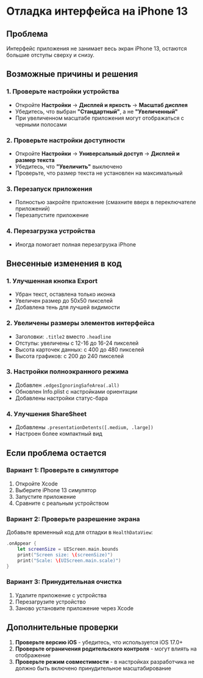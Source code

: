 # Отладка интерфейса на iPhone 13

## Проблема
Интерфейс приложения не занимает весь экран iPhone 13, остаются большие отступы сверху и снизу.

## Возможные причины и решения

### 1. Проверьте настройки устройства
- Откройте **Настройки** → **Дисплей и яркость** → **Масштаб дисплея**
- Убедитесь, что выбран **"Стандартный"**, а не **"Увеличенный"**
- При увеличенном масштабе приложения могут отображаться с черными полосами

### 2. Проверьте настройки доступности
- Откройте **Настройки** → **Универсальный доступ** → **Дисплей и размер текста**
- Убедитесь, что **"Увеличить"** выключено
- Проверьте, что размер текста не установлен на максимальный

### 3. Перезапуск приложения
- Полностью закройте приложение (смахните вверх в переключателе приложений)
- Перезапустите приложение

### 4. Перезагрузка устройства
- Иногда помогает полная перезагрузка iPhone

## Внесенные изменения в код

### 1. Улучшенная кнопка Export
- Убран текст, оставлена только иконка
- Увеличен размер до 50x50 пикселей
- Добавлена тень для лучшей видимости

### 2. Увеличены размеры элементов интерфейса
- Заголовки: `.title2` вместо `.headline`
- Отступы: увеличены с 12-16 до 16-24 пикселей
- Высота карточек данных: с 400 до 480 пикселей
- Высота графиков: с 200 до 240 пикселей

### 3. Настройки полноэкранного режима
- Добавлен `.edgesIgnoringSafeArea(.all)`
- Обновлен Info.plist с настройками ориентации
- Добавлены настройки статус-бара

### 4. Улучшения ShareSheet
- Добавлены `.presentationDetents([.medium, .large])`
- Настроен более компактный вид

## Если проблема остается

### Вариант 1: Проверьте в симуляторе
1. Откройте Xcode
2. Выберите iPhone 13 симулятор
3. Запустите приложение
4. Сравните с реальным устройством

### Вариант 2: Проверьте разрешение экрана
Добавьте временный код для отладки в `HealthDataView`:

```swift
.onAppear {
    let screenSize = UIScreen.main.bounds
    print("Screen size: \(screenSize)")
    print("Scale: \(UIScreen.main.scale)")
}
```

### Вариант 3: Принудительная очистка
1. Удалите приложение с устройства
2. Перезагрузите устройство
3. Заново установите приложение через Xcode

## Дополнительные проверки

1. **Проверьте версию iOS** - убедитесь, что используется iOS 17.0+
2. **Проверьте ограничения родительского контроля** - могут влиять на отображение
3. **Проверьте режим совместимости** - в настройках разработчика не должно быть включено принудительное масштабирование 
